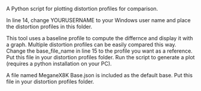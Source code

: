 A Python script for plotting distortion profiles for comparison.

In line 14, change YOURUSERNAME to your Windows user name and place the distortion profiles in this folder. 

This tool uses a baseline profile to compute the differnce and display it with a graph.
Multiple distortion profiles can be easily compared this way.
Change the base_file_name in line 15 to the profile you want as a reference.
Put this file in your distortion profiles folder.
Run the script to generate a plot (requires a python installation on your PC).

A file named MeganeX8K Base.json is included as the default base.
Put this file in your distortion profiles folder.

